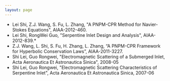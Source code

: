 ```yaml
---
layout: page
---
```

* Lei Shi, Z.J. Wang, S. Fu, L. Zhang, "A PNPM-CPR Method for Navier-Stokes Equations", AIAA-2012-460.
* Lei Shi, RongWei Guo, "Serpentine Inlet Design and Analysis", AIAA-2012-839.* 
* Z.J. Wang, L. Shi, S. Fu, H. Zhang, L. Zhang, “A PNPM-CPR Framework for Hyperbolic Conservation Laws”, AIAA-2011-3227.
* Shi Lei, Guo Rongwei, "Electromagnetic Scattering of a Submerged Inlet, Acta Aeronautica Et Astronautica Sinica", 2008-05
* Shi Lei, Guo Rongwei, "Electromagnetic Scattering Characteristics of Serpentine Inlet", Acta Aeronautica Et Astronautica Sinica, 2007-06


